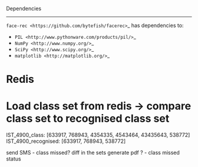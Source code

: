 Dependencies
************

`face-rec <https://github.com/bytefish/facerec>`_ has dependencies to:

* `PIL <http://www.pythonware.com/products/pil/>`_
* `NumPy <http://www.numpy.org/>`_
* `SciPy <http://www.scipy.org/>`_
* `matplotlib <http://matplotlib.org/>`_


# Redis
# Load class set from redis -> compare class set to recognised class set
 IST_4900_class: [633917, 768943, 4354335, 4543464, 43435643, 538772]
 IST_4900_recognised: [633917, 768943, 538772]

 send SMS - class missed? diff in the sets
 generate pdf ? - class missed status

